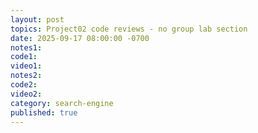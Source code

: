 ```yaml
---
layout: post
topics: Project02 code reviews - no group lab section
date: 2025-09-17 08:00:00 -0700
notes1: 
code1: 
video1: 
notes2: 
code2: 
video2: 
category: search-engine
published: true
---
```

